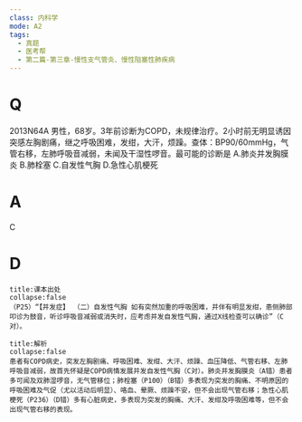 ```yaml
---
class: 内科学
mode: A2
tags:
  - 真题
  - 医考帮
  - 第二篇-第三章-慢性支气管炎、慢性阻塞性肺疾病
---
```


# Q
2013N64A 男性，68岁。3年前诊断为COPD，未规律治疗。2小时前无明显诱因突感左胸剧痛，继之呼吸困难，发绀，大汗，烦躁。查体：BP90/60mmHg，气管右移，左肺呼吸音减弱，未闻及干湿性啰音。最可能的诊断是
A.肺炎并发胸膜炎
B.肺栓塞
C.自发性气胸
D.急性心肌梗死

# A
C
# D
```ad-note
title:课本出处
collapse:false
（P25）“【并发症】 （二）自发性气胸 如有突然加重的呼吸困难，并伴有明显发绀，患侧肺部叩诊为鼓音，听诊呼吸音减弱或消失时，应考虑并发自发性气胸，通过X线检查可以确诊”（C对）。
```

```ad-summary
title:解析
collapse:false
患者有COPD病史，突发左胸剧痛、呼吸困难、发绀、大汗、烦躁、血压降低、气管右移、左肺呼吸音减弱，故首先怀疑是COPD病情发展并发自发性气胸（C对）。肺炎并发胸膜炎（A错）患者多可闻及双肺湿啰音，无气管移位；肺栓塞（P100）（B错）多表现为突发的胸痛、不明原因的呼吸困难及气促（尤以活动后明显）、咯血、晕厥、烦躁不安，但不会出现气管右移；急性心肌梗死（P236）（D错）多有心脏病史，多表现为突发的胸痛、大汗、发绀及呼吸困难等，但不会出现气管右移的表现。
```

